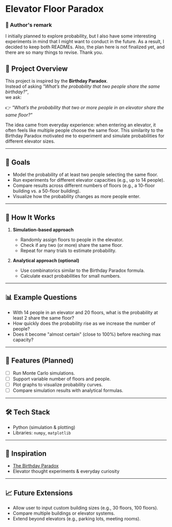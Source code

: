 # Elevator Floor Paradox
### 📌 Author's remark
I initially planned to explore probability, but I also have some interesting experiments in mind that I might want to conduct in the future. As a result, I decided to keep both READMEs.
Also, the plan here is not finalized yet, and there are so many things to revise. Thank you. 

## 📌 Project Overview
This project is inspired by the **Birthday Paradox**.  
Instead of asking *"What’s the probability that two people share the same birthday?"*,  
we ask:  

👉 *"What’s the probability that two or more people in an elevator share the same floor?"*

The idea came from everyday experience: when entering an elevator, it often feels like multiple people choose the same floor. This similarity to the Birthday Paradox motivated me to experiment and simulate probabilities for different elevator sizes.

---

## 🎯 Goals
- Model the probability of at least two people selecting the same floor.
- Run experiments for different elevator capacities (e.g., up to 14 people).
- Compare results across different numbers of floors (e.g., a 10-floor building vs. a 50-floor building).
- Visualize how the probability changes as more people enter.

---

## 🔧 How It Works
1. **Simulation-based approach**  
   - Randomly assign floors to people in the elevator.  
   - Check if any two (or more) share the same floor.  
   - Repeat for many trials to estimate probability.

2. **Analytical approach (optional)**  
   - Use combinatorics similar to the Birthday Paradox formula.  
   - Calculate exact probabilities for small numbers.

---

## 📊 Example Questions
- With 14 people in an elevator and 20 floors, what is the probability at least 2 share the same floor?  
- How quickly does the probability rise as we increase the number of people?  
- Does it become "almost certain" (close to 100%) before reaching max capacity?

---

## 🚀 Features (Planned)
- [ ] Run Monte Carlo simulations.  
- [ ] Support variable number of floors and people.  
- [ ] Plot graphs to visualize probability curves.  
- [ ] Compare simulation results with analytical formulas.  

---

## 🛠️ Tech Stack
- Python (simulation & plotting)
- Libraries: `numpy`, `matplotlib`

---

## 📌 Inspiration
- [The Birthday Paradox](https://en.wikipedia.org/wiki/Birthday_problem)  
- Elevator thought experiments & everyday curiosity

---

## 📈 Future Extensions
- Allow user to input custom building sizes (e.g., 30 floors, 100 floors).  
- Compare multiple buildings or elevator systems.  
- Extend beyond elevators (e.g., parking lots, meeting rooms).  
